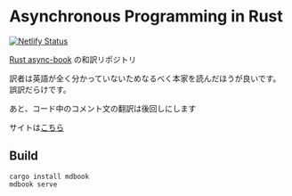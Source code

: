 # Asynchronous Programming in Rust
[![Netlify Status](https://api.netlify.com/api/v1/badges/5c2ad47e-f528-40b1-a927-fef6fe05db16/deploy-status)](https://app.netlify.com/sites/async-book-ja/deploys)

[Rust async-book](https://rust-lang.github.io/async-book) の和訳リポジトリ

訳者は英語が全く分かっていないためなるべく本家を読んだほうが良いです。
誤訳だらけです。

あと、コード中のコメント文の翻訳は後回しにします

サイトは[こちら](https://async-book-ja.netlify.com)

## Build

```
cargo install mdbook
mdbook serve
```
